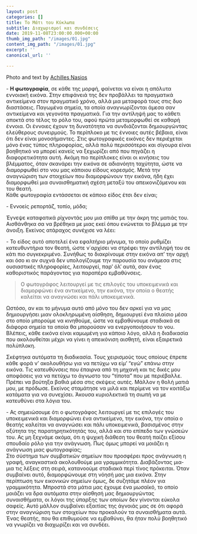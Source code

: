 ```yaml
---
layout: post
categories: []
title: Το Μάτι του Κύκλωπα
subtitle: Διαχωρισμοί και συνδέσεις
date: 2019-11-08T23:00:00.000+00:00
thumb_img_path: "/images/01.jpg"
content_img_path: "/images/01.jpg"
excerpt: ''
canonical_url: ''

---
```

Photo and text by [Achilles Nasios](https://anikon.org/)

\- **Η φωτογραφία**, σε κάθε της μορφή, φαίνεται να είναι η απόλυτα εννοιακή εικόνα. Στην επιφάνειά της δεν προβάλλει τα πραγματικά αντικείμενα στον πραγματικό χρόνο, αλλά μια μεταφορά τους στις δυο διαστάσεις. Παγωμένα σημεία, τα οποία αναγνωρίζονται άμεσα σαν αντικείμενα και γεγονότα πραγματικά. Για την αντίληψή μας το κάθετι αποκτά στο τέλος το ρόλο του, αφού πρώτα μεταμορφωθεί σε καθαρή έννοια. Οι έννοιες έχουν τη δυνατότητα να συνδιάζονται δημιουργώντας ελεύθερους συνειρμούς. Το περίπλοκο με τις έννοιες αυτές βέβαια, είναι ότι δεν είναι μονοσήμαντες. Στις φωτογραφικές εικόνες δεν περιέχεται μόνο ένας τύπος πληροφορίας, αλλά πολύ περισσότεροι και σίγουρα είναι βοηθητικό να μπορεί κανείς να ξεχωρίζει από που πηγάζει η διαφορετικότητα αυτή. Ακόμη πιο περίπλοκες είναι οι κινήσεις του βλέμματος, όταν σκανάρει την εικόνα σε αδιανόητη ταχύτητα, ώστε να διαμορφωθεί στο νου μας κάποιου είδους κορεσμός. Μετά την αναγνώριση των στοιχείων που διαμορφώνουν την εικόνα, ήδη έχει διαμορφωθεί μια συναισθηματική σχέση μεταξύ του απεικονιζόμενου και του θεατή.  
Κάθε φωτογραφία εντάσσεται σε κάποιο είδος έτσι δεν είναι;

\- Εννοείς ρεπορτάζ, τοπίο, μόδα;

Έγνεψε καταφατικά ρίχνοντάς μου μια σπίθα με την άκρη της ματιάς του. Αισθάνθηκα σα να βρέθηκα με μιας εκεί όπου ενώνεται το βλέμμα με την άνοιξη. Εκείνος ατάραχος συνέχισε να λέει:

\- Το είδος αυτό αποτελεί ένα εφαλτήριο μήνυμα, το οποίο ρυθμίζει κατευθυντήρια τον θεατή, ώστε ν΄αρχίσει να στρέφει την αντίληψή του σε κάτι πιο συγκεκριμένο. Συνήθως το διακρίνουμε στην εικόνα απ’ την αρχή και όσο κι αν συχνά δεν υπολογίζουμε την παρουσία του ανάμεσα στις ουσιαστικές πληροφορίες, λειτουργεί, παρ’ όλ’ αυτά, σαν ένας καθοριστικός παράγοντας για παραπέρα εμβαθύνσεις.

> Ο φωτογράφος λειτουργεί με τις επιλογές του υποκειμενικά και διαμορφώνει ένα αντικείμενο, την εικόνα, την οποία ο θεατής καλείται να αναγνώσει και πάλι υποκειμενικά.

Ωστόσο, αν και το μήνυμα αυτό από μόνο του δεν αρκεί για να μας δημιουργήσει μιαν ολοκληρωμένη αίσθηση, δημιουργεί ένα πλαίσιο μέσα στο οποίο μπορούμε να κινηθούμε, ώστε να εμβαθύνουμε σταδιακά σε διάφορα σημεία τα οποία θα μπορούσαν να ενεργοποιήσουν το νου. Βλέπεις, κάθε εικόνα είναι καμωμένη για κάποιο λόγο, αλλά η διαδικασία που ακολουθείται μέχρι να γίνει η απεικόνιση αισθητή, είναι εξαιρετικά πολύπλοκη.

Σκέφτηκα αυτόματα τη διαδικασία. Τους χειρισμούς τους οποίους έπρεπε κάθε φορά ν’ ακολουθήσω για να πετύχω να είμ’ “εγώ” επάνω στην εικόνα. Τις κατευθύνσεις που έπαιρνα από τη μηχανή και τις δικές μου αποφάσεις για να πετύχω το άγνωστο του “τίποτα” που με περιέβαλλε. Πρέπει να βούτηξα βαθιά μέσα στις σκέψεις αυτές. Μάλλον η θολή ματιά μου, με πρόδωσε. Εκείνος σταμάτησε να μιλά και περίμενε να τον κοιτάξω κατάματα για να συνεχίσει. Άκουσα κυριολεκτικά τη σιωπή να με κατευθύνει στα λόγια του.

\- Ας σημειώσουμε ότι ο φωτογράφος λειτουργεί με τις επιλογές του υποκειμενικά και διαμορφώνει ένα αντικείμενο, την εικόνα, την οποία ο θεατής καλείται να αναγνώσει και πάλι υποκειμενικά, βασισμένος στην οξύτητα της παρατηρητικότητάς του, αλλά και στο επίπεδο των γνώσεών του. Ας μη ξεχνάμε ακόμα, ότι η ψυχική διάθεση του θεατή παίζει εξίσου σπουδαίο ρόλο για την ανάγνωση. Πως όμως μπορεί να μοιάζει η ανάγνωση μιας φωτογραφίας;   
Στο σύστημα των συμβατικών σημείων που προσφέρει προς ανάγνωση η γραφή, αναγκαστικά ακολουθούμε μια γραμμικότητα. Διαβάζοντας μια-μια τις λέξεις στη σειρά, κατανοούμε σταδιακά περί τίνος πρόκειται. Όταν συμβαίνει αυτό, διαμορφώνουμε στη νόησή μας μια εικόνα. Στην περίπτωση των εικονικών σημείων όμως, δε συζητάμε πλέον για γραμμικότητα. Μπροστά στα μάτια μας έχουμε ένα μωσαϊκό, το οποίο μοιάζει να δρα αυτόματα στην αίσθησή μας δημιουργώντας συναισθήματα, οι λόγοι της ύπαρξης των οποίων δεν γίνονται εύκολα σαφείς. Αυτό μάλλον συμβαίνει εξαιτίας της άγνοιάς μας σε ότι αφορά στην αναγνώριση των στοιχείων που προκαλούν τα συναισθήματα αυτά. Ένας θεατής, που θα επιθυμούσε να εμβαθύνει, θα ήταν πολύ βοηθητικό να γνωρίζει να διαχωρίζει και να συνδέει.